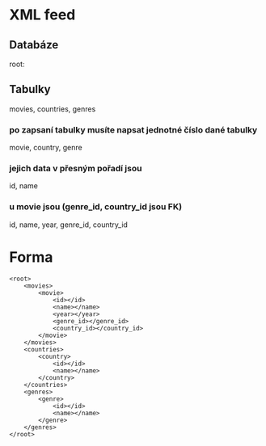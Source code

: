 # XML feed

## Databáze 
root:
## Tabulky
movies, countries, genres

### po zapsaní tabulky musíte napsat jednotné číslo dané tabulky

movie, country, genre

### jejich data v přesným pořadí jsou
id, name

### u movie jsou (genre_id, country_id jsou FK)
id, name, year, genre_id, country_id

# Forma
```
<root>
    <movies>
        <movie>
            <id></id>
            <name></name>
            <year></year>
            <genre_id></genre_id>
            <country_id></country_id>
        </movie>
    </movies>
    <countries>
        <country>
            <id></id>
            <name></name>
        </country>
    </countries>
    <genres>
        <genre>
            <id></id>
            <name></name>
        </genre>
    </genres>
</root>
```
